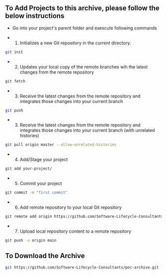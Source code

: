 ## To Add Projects to this archive, please follow the below instructions

- Go into your project's parent folder and exescute following commands

- 1. Initializes a new Git repository in the current directory.
 ```bash
git init
 ```
- 2. Updates your local copy of the remote branches wih the latest changes from the remote repository 
 ```bash
git fetch
 ```
- 3. Receive the latest changes from the remote repository and integrates those changes into your current branch
 ```bash
git push
 ```
- 3. Receive the latest changes from the remote repository and integrates those changes into your current branch (with unrelated histories)
 ```bash
git pull origin master --allow-unrelated-histories
 ```
- 4. Add/Stage your project
 ```bash
git add your-project/
 ```
- 5. Commit your project
 ```bash
git commit -m "first commit"
 ```
- 6. Add remote repository to your local Git repository
 ```bash
git remote add origin https://github.com/Software-Lifecycle-Consultants/poc-archive.git
 ```
- 7. Upload local repository content to a remote repository
 ```bash
git push -u origin main
 ```

## To Download the Archive
```bash
git https://github.com/Software-Lifecycle-Consultants/poc-archive.git
 ```

